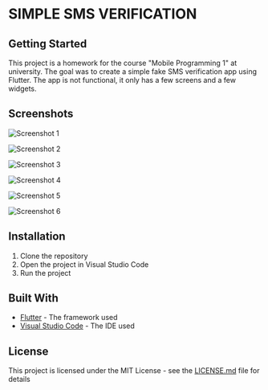 # SIMPLE SMS VERIFICATION

## Getting Started

This project is a homework for the course "Mobile Programming 1" at university. The goal was to create a simple fake SMS verification app using Flutter. The app is not functional, it only has a few screens and a few widgets.

## Screenshots

![Screenshot 1](screen_shots/1.png)

![Screenshot 2](screen_shots/2.png)

![Screenshot 3](screen_shots/3.png)

![Screenshot 4](screen_shots/4.png)

![Screenshot 5](screen_shots/5.png)

![Screenshot 6](screen_shots/6.png)

## Installation

  1. Clone the repository
  2. Open the project in Visual Studio Code
  3. Run the project

## Built With

  - [Flutter](https://flutter.dev/) - The framework used
  - [Visual Studio Code](https://code.visualstudio.com) - The IDE used


## License

This project is licensed under the MIT License - see the [LICENSE.md](LICENSE.md) file for details
